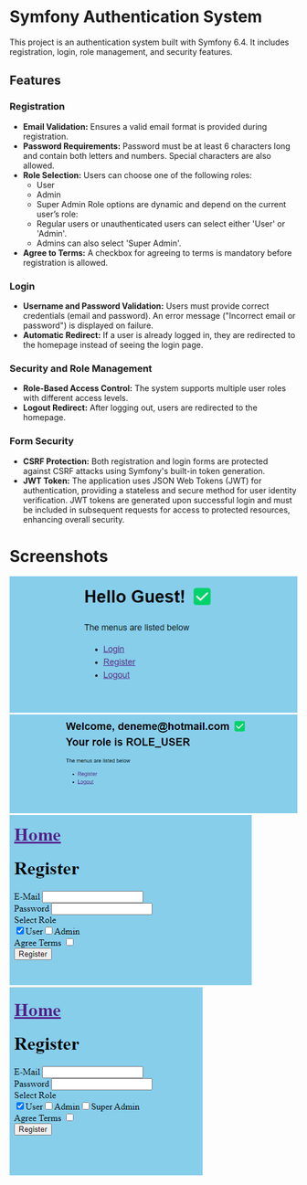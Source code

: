 # Symfony Authentication System

This project is an authentication system built with Symfony 6.4. It includes registration, login, role management, and security features.

## Features

### Registration
- **Email Validation:** Ensures a valid email format is provided during registration.
- **Password Requirements:** Password must be at least 6 characters long and contain both letters and numbers. Special characters are also allowed.
- **Role Selection:** Users can choose one of the following roles:
  - User
  - Admin
  - Super Admin
  Role options are dynamic and depend on the current user’s role:
  - Regular users or unauthenticated users can select either 'User' or 'Admin'.
  - Admins can also select 'Super Admin'.
- **Agree to Terms:** A checkbox for agreeing to terms is mandatory before registration is allowed.

### Login
- **Username and Password Validation:** Users must provide correct credentials (email and password). An error message ("Incorrect email or password") is displayed on failure.
- **Automatic Redirect:** If a user is already logged in, they are redirected to the homepage instead of seeing the login page.

### Security and Role Management
- **Role-Based Access Control:** The system supports multiple user roles with different access levels.
- **Logout Redirect:** After logging out, users are redirected to the homepage.

### Form Security
- **CSRF Protection:** Both registration and login forms are protected against CSRF attacks using Symfony's built-in token generation.
- **JWT Token:** The application uses JSON Web Tokens (JWT) for authentication, providing a stateless and secure method for user identity verification. JWT tokens are generated upon successful login and must be included in subsequent requests for access to protected resources, enhancing overall security.


# Screenshots
<img src="https://github.com/dogukanbalcii/Authentication_Project/blob/master/SS/1.png"
alt="Android Yemek Tarifi 5"/>
<br>
<img src="https://github.com/dogukanbalcii/Authentication_Project/blob/master/SS/2.png"
alt="Android Yemek Tarifi 5"/>
<br>
<img src="https://github.com/dogukanbalcii/Authentication_Project/blob/master/SS/3.png"
alt="Android Yemek Tarifi 5"/>
<br>
<img src="https://github.com/dogukanbalcii/Authentication_Project/blob/master/SS/4.png"
alt="Android Yemek Tarifi 5"/>
